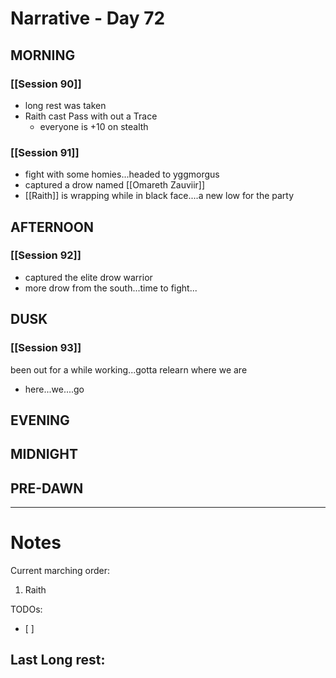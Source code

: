 # Narrative - Day 72

## MORNING
### [[Session 90]]
- long rest was taken
- Raith cast Pass with out a Trace
    - everyone is +10 on stealth
### [[Session 91]]
- fight with some homies...headed to yggmorgus
- captured a drow named [[Omareth Zauviir]]
- [[Raith]] is wrapping while in black face....a new low for the party


## AFTERNOON
### [[Session 92]]
- captured the elite drow warrior 
- more drow from the south...time to fight...

## DUSK
### [[Session 93]]
been out for a while working...gotta relearn where we are
- here...we....go

## EVENING

## MIDNIGHT

## PRE-DAWN

___
# Notes
Current marching order:
1. Raith

TODOs:
- [ ] 
  
Last Long rest:
- 